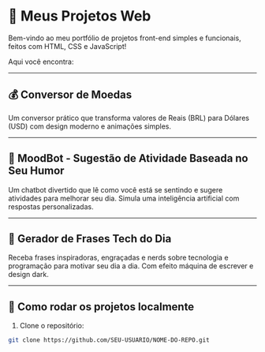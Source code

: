 # 🚀 Meus Projetos Web

Bem-vindo ao meu portfólio de projetos front-end simples e funcionais, feitos com HTML, CSS e JavaScript!

Aqui você encontra:

---

## 💰 Conversor de Moedas

Um conversor prático que transforma valores de Reais (BRL) para Dólares (USD) com design moderno e animações simples.

---

## 🤖 MoodBot - Sugestão de Atividade Baseada no Seu Humor

Um chatbot divertido que lê como você está se sentindo e sugere atividades para melhorar seu dia. Simula uma inteligência artificial com respostas personalizadas.

---

## 🔮 Gerador de Frases Tech do Dia

Receba frases inspiradoras, engraçadas e nerds sobre tecnologia e programação para motivar seu dia a dia. Com efeito máquina de escrever e design dark.

---

## 📁 Como rodar os projetos localmente

1. Clone o repositório:  
```bash
git clone https://github.com/SEU-USUARIO/NOME-DO-REPO.git
